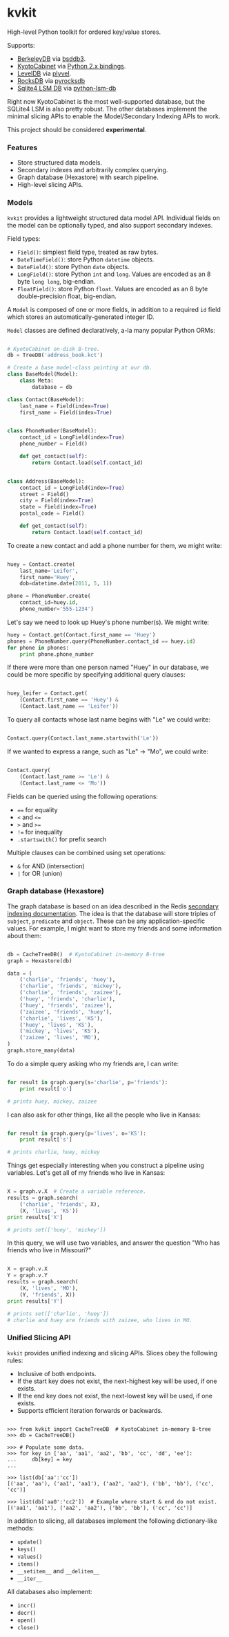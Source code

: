 # kvkit

High-level Python toolkit for ordered key/value stores.

Supports:

* [BerkeleyDB](http://www.oracle.com/technetwork/database/database-technologies/berkeleydb/downloads/index.html) via [bsddb3](https://www.jcea.es/programacion/pybsddb_doc/).
* [KyotoCabinet](http://fallabs.com/kyotocabinet/) via [Python 2.x bindings](http://fallabs.com/kyotocabinet/pythonlegacydoc/).
* [LevelDB](http://leveldb.org/) via [plyvel](https://plyvel.readthedocs.org/en/latest/).
* [RocksDB](http://rocksdb.org/) via [pyrocksdb](http://pyrocksdb.readthedocs.org/en/v0.4/)
* [Sqlite4 LSM DB](https://www.sqlite.org/src4/doc/trunk/www/lsmusr.wiki) via [python-lsm-db](http://lsm-db.readthedocs.org/en/latest/)

Right now KyotoCabinet is the most well-supported database, but the SQLite4 LSM is also pretty robust. The other databases implement the minimal slicing APIs to enable the Model/Secondary Indexing APIs to work.

This project should be considered **experimental**.

### Features

* Store structured data models.
* Secondary indexes and arbitrarily complex querying.
* Graph database (Hexastore) with search pipeline.
* High-level slicing APIs.

### Models

`kvkit` provides a lightweight structured data model API. Individual fields on the model can be optionally typed, and also support secondary indexes.

Field types:

* `Field()`: simplest field type, treated as raw bytes.
* `DateTimeField()`: store Python `datetime` objects.
* `DateField()`: store Python `date` objects.
* `LongField()`: store Python `int` and `long`. Values are encoded as an 8 byte `long long`, big-endian.
* `FloatField()`: store Python `float`. Values are encoded as an 8 byte double-precision float, big-endian.

A `Model` is composed of one or more fields, in addition to a required `id` field which stores an automatically-generated integer ID.

`Model` classes are defined declaratively, a-la many popular Python ORMs:

```python

# KyotoCabinet on-disk B-tree.
db = TreeDB('address_book.kct')

# Create a base model-class pointing at our db.
class BaseModel(Model):
    class Meta:
        database = db

class Contact(BaseModel):
    last_name = Field(index=True)
    first_name = Field(index=True)


class PhoneNumber(BaseModel):
    contact_id = LongField(index=True)
    phone_number = Field()

    def get_contact(self):
        return Contact.load(self.contact_id)


class Address(BaseModel):
    contact_id = LongField(index=True)
    street = Field()
    city = Field(index=True)
    state = Field(index=True)
    postal_code = Field()

    def get_contact(self):
        return Contact.load(self.contact_id)
```

To create a new contact and add a phone number for them, we might write:

```python

huey = Contact.create(
    last_name='Leifer',
    first_name='Huey',
    dob=datetime.date(2011, 5, 1))

phone = PhoneNumber.create(
    contact_id=huey.id,
    phone_number='555-1234')
```

Let's say we need to look up Huey's phone number(s). We might write:

```python
huey = Contact.get(Contact.first_name == 'Huey')
phones = PhoneNumber.query(PhoneNumber.contact_id == huey.id)
for phone in phones:
    print phone.phone_number
```

If there were more than one person named "Huey" in our database, we could be more specific by specifying additional query clauses:

```python

huey_leifer = Contact.get(
    (Contact.first_name == 'Huey') &
    (Contact.last_name == 'Leifer'))
```

To query all contacts whose last name begins with "Le" we could write:

```python

Contact.query(Contact.last_name.startswith('Le'))
```

If we wanted to express a range, such as "Le" -> "Mo", we could write:

```python

Contact.query(
    (Contact.last_name >= 'Le') &
    (Contact.last_name <= 'Mo'))
```

Fields can be queried using the following operations:

* `==` for equality
* `<` and `<=`
* `>` and `>=`
* `!=` for inequality
* `.startswith()` for prefix search

Multiple clauses can be combined using set operations:

* `&` for AND (intersection)
* `|` for OR (union)

### Graph database (Hexastore)

The graph database is based on an idea described in the Redis [secondary indexing documentation](http://redis.io/topics/indexes#representing-and-querying-graphs-using-an-hexastore). The idea is that the database will store triples of `subject`, `predicate` and `object`. These can be any application-specific values. For example, I might want to store my friends and some information about them:

```python

db = CacheTreeDB()  # KyotoCabinet in-memory B-tree
graph = Hexastore(db)

data = (
    ('charlie', 'friends', 'huey'),
    ('charlie', 'friends', 'mickey'),
    ('charlie', 'friends', 'zaizee'),
    ('huey', 'friends', 'charlie'),
    ('huey', 'friends', 'zaizee'),
    ('zaizee', 'friends', 'huey'),
    ('charlie', 'lives', 'KS'),
    ('huey', 'lives', 'KS'),
    ('mickey', 'lives', 'KS'),
    ('zaizee', 'lives', 'MO'),
)
graph.store_many(data)
```

To do a simple query asking who my friends are, I can write:

```python

for result in graph.query(s='charlie', p='friends'):
    print result['o']

# prints huey, mickey, zaizee
```

I can also ask for other things, like all the people who live in Kansas:

```python

for result in graph.query(p='lives', o='KS'):
    print result['s']

# prints charlie, huey, mickey
```

Things get especially interesting when you construct a pipeline using variables. Let's get all of my friends who live in Kansas:

```python

X = graph.v.X  # Create a variable reference.
results = graph.search(
    ('charlie', 'friends', X),
    (X, 'lives', 'KS'))
print results['X']

# prints set(['huey', 'mickey'])
```

In this query, we will use two variables, and answer the question "Who has friends who live in Missouri?"

```python

X = graph.v.X
Y = graph.v.Y
results = graph.search(
    (X, 'lives', 'MO'),
    (Y, 'friends', X))
print results['Y']

# prints set(['charlie', 'huey'])
# charlie and huey are friends with zaizee, who lives in MO.
```

### Unified Slicing API

`kvkit` provides unified indexing and slicing APIs. Slices obey the following rules:

* Inclusive of both endpoints.
* If the start key does not exist, the next-highest key will be used, if one exists.
* If the end key does not exist, the next-lowest key will be used, if one exists.
* Supports efficient iteration forwards or backwards.

```pycon

>>> from kvkit import CacheTreeDB  # KyotoCabinet in-memory B-tree
>>> db = CacheTreeDB()

>>> # Populate some data.
>>> for key in ['aa', 'aa1', 'aa2', 'bb', 'cc', 'dd', 'ee']:
...     db[key] = key
...

>>> list(db['aa':'cc'])
[('aa', 'aa'), ('aa1', 'aa1'), ('aa2', 'aa2'), ('bb', 'bb'), ('cc', 'cc')]

>>> list(db['aa0':'cc2'])  # Example where start & end do not exist.
[('aa1', 'aa1'), ('aa2', 'aa2'), ('bb', 'bb'), ('cc', 'cc')]
```

In addition to slicing, all databases implement the following dictionary-like methods:

* `update()`
* `keys()`
* `values()`
* `items()`
* `__setitem__` and `__delitem__`
* `__iter__`

All databases also implement:

* `incr()`
* `decr()`
* `open()`
* `close()`
